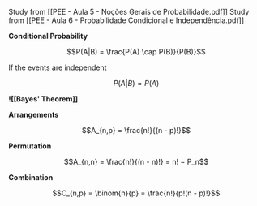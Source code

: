 Study from [[PEE - Aula 5 - Noções Gerais de Probabilidade.pdf]]
Study from [[PEE - Aula 6 - Probabilidade Condicional e Independência.pdf]]

**Conditional Probability**

$$P(A|B) = \frac{P(A) \cap P(B)}{P(B)}$$

If the events are independent

$$P(A|B) = P(A)$$

**![[Bayes' Theorem]]**

**Arrangements**

$$A_{n,p} = \frac{n!}{(n - p)!}$$

**Permutation**

$$A_{n,n} = \frac{n!}{(n - n)!} = n! = P_n$$

**Combination**

$$C_{n,p} = \binom{n}{p} = \frac{n!}{p!(n - p)!}$$
